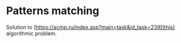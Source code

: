 # Patterns matching

Solution to [https://acmp.ru/index.asp?main=task&id_task=239](this) algorithmic problem.